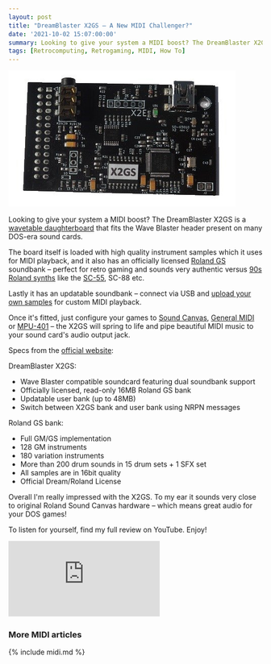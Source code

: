 ```yaml
---
layout: post
title: "DreamBlaster X2GS – A New MIDI Challenger?"
date: '2021-10-02 15:07:00:00'
summary: Looking to give your system a MIDI boost? The DreamBlaster X2GS fits the Wave Blaster header present on many DOS-era sound cards ...
tags: [Retrocomputing, Retrogaming, MIDI, How To]
---
```


![](/img/posts/dreamblaster-x2-x2gs-wavetable-daughterboard.jpg)

Looking to give your system a MIDI boost? The DreamBlaster X2GS is a <a href="https://en.wikipedia.org/wiki/Creative_Wave_Blaster" target="_blank">wavetable daughterboard</a> that fits the Wave Blaster header present on many DOS-era sound cards.

The board itself is loaded with high quality instrument samples which it uses for MIDI playback, and it also has an officially licensed <a href="https://en.wikipedia.org/wiki/Roland_GS" target="_blank">Roland GS</a> soundbank – perfect for retro gaming and sounds very authentic versus <a href="https://en.wikipedia.org/wiki/Roland_Sound_Canvas" target="_blank">90s Roland synths</a> like the <a href="https://en.wikipedia.org/wiki/Roland_SC-55" target="_blank">SC-55</a>, SC-88 etc.

Lastly it has an updatable soundbank – connect via USB and <a href="https://serdaco.com/downloads/X2/X2_Documentation/DreamBlaster%20X2%20User%20Manual.pdf" target="_blank">upload your own samples</a> for custom MIDI playback.

Once it's fitted, just configure your games to <a href="https://en.wikipedia.org/wiki/Roland_Sound_Canvas" target="_blank">Sound Canvas</a>, <a href="https://en.wikipedia.org/wiki/General_MIDI" target="_blank">General MIDI</a> or <a href="https://en.wikipedia.org/wiki/MPU-401" target="_blank">MPU-401</a> – the X2GS will spring to life and pipe beautiful MIDI music to your sound card's audio output jack.

Specs from the <a href="https://www.serdashop.com/X2GS" target="_blank">official website</a>:

DreamBlaster X2GS:
* Wave Blaster compatible soundcard featuring dual soundbank support
* Officially licensed, read-only 16MB Roland GS bank
* Updatable user bank (up to 48MB)
* Switch between X2GS bank and user bank using NRPN messages

Roland GS bank:
* Full GM/GS implementation
* 128 GM instruments
* 180 variation instruments
* More than 200 drum sounds in 15 drum sets + 1 SFX set
* All samples are in 16bit quality
* Official Dream/Roland License

Overall I'm really impressed with the X2GS. To my ear it sounds very close to original Roland Sound Canvas hardware – which means great audio for your DOS games!

To listen for yourself, find my full review on YouTube. Enjoy!

<div class="youtube-container">
<iframe src="https://www.youtube.com/embed/5Zht_r96ulk?rel=0" 
frameborder="0" allowfullscreen class="youtube-video"></iframe>
</div> 


### More MIDI articles

{% include midi.md %}



